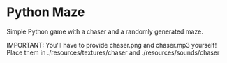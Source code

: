 # Python Maze

Simple Python game with a chaser and a randomly generated maze.

IMPORTANT: You'll have to provide chaser.png and chaser.mp3 yourself! Place them
in ./resources/textures/chaser and ./resources/sounds/chaser
